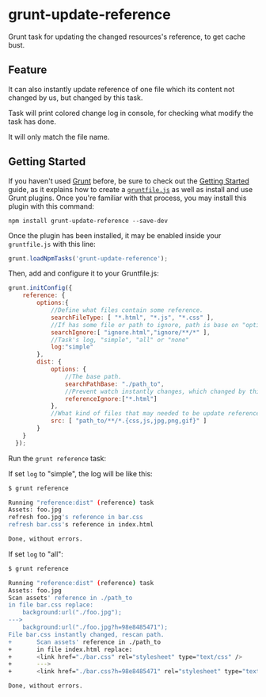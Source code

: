 # grunt-update-reference

Grunt task for updating the changed resources's reference, to get cache bust.

## Feature

It can also instantly update reference of one file which its content not changed by us, but changed by this task.

Task will print colored change log in console, for checking what modify the task has done.

It will only match the file name.

## Getting Started

If you haven't used [Grunt](http://gruntjs.com/) before, be sure to check out the [Getting Started](http://gruntjs.com/getting-started) guide, as it explains how to create a [`gruntfile.js`](http://gruntjs.com/sample-gruntfile) as well as install and use Grunt plugins. Once you're familiar with that process, you may install this plugin with this command:

```shell
npm install grunt-update-reference --save-dev
```

Once the plugin has been installed, it may be enabled inside your `gruntfile.js` with this line:

```js
grunt.loadNpmTasks('grunt-update-reference');
```
Then, add and configure it to your Gruntfile.js:

```js
grunt.initConfig({
    reference: {
        options:{
            //Define what files contain some reference.
            searchFileType: [ "*.html", "*.js", "*.css" ],
            //If has some file or path to ignore, path is base on "options.searchPathBase".
            searchIgnore:[ "ignore.html","ignore/**/*" ],
            //Task's log, "simple", "all" or "none"
            log:"simple"
        },
        dist: {
            options: {
                //The base path.
                searchPathBase: "./path_to",
                //Prevent watch instantly changes, which changed by this task.
                referenceIgnore:["*.html"]
            },
            //What kind of files that may needed to be update references.(path is not base on "options.searchPathBase")
            src: [ "path_to/**/*.{css,js,jpg,png,gif}" ]
        }
    }
  });
```



Run the `grunt reference` task:

If set `log` to "simple", the log will be like this: 

```bash
$ grunt reference

Running "reference:dist" (reference) task
Assets: foo.jpg
refresh foo.jpg's reference in bar.css
refresh bar.css's reference in index.html

Done, without errors.
```

If set `log` to "all": 

```bash
$ grunt reference

Running "reference:dist" (reference) task
Assets: foo.jpg
Scan assets' reference in ./path_to
in file bar.css replace:
    background:url("./foo.jpg");
--->
    background:url("./foo.jpg?h=98e8485471");
File bar.css instantly changed, rescan path.
+       Scan assets' reference in ./path_to
+       in file index.html replace:
+       <link href="./bar.css" rel="stylesheet" type="text/css" />
+       --->
+       <link href="./bar.css?h=98e8485471" rel="stylesheet" type="text/css" />

Done, without errors.
```


